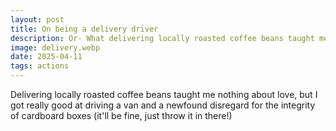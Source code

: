 ```yaml
---
layout: post
title: On being a delivery driver
description: Or- What delivering locally roasted coffee beans taught me about love
image: delivery.webp
date: 2025-04-11
tags: actions
---
```


Delivering locally roasted coffee beans taught me nothing about love, but I got really good at driving a van and a newfound disregard for the integrity of cardboard boxes (it'll be fine, just throw it in there!)
